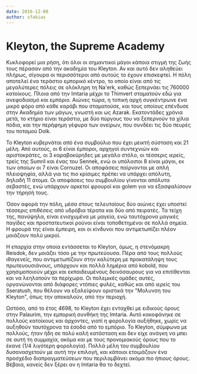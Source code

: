 ```yaml
---
date: 2016-12-08
author: sfakias
---
```

# Kleyton, the Supreme Academy

Κυκλοφορεί μια ρήση, ότι όλοι οι σημαντικοί μάγοι κάποια στιγμή της ζωής τους
πέρασαν από την ακαδημία του Kleyton. Αν και αυτό δεν αληθεύει πλήρως, σίγουρα
οι περισσότεροι από αυτούς το έχουν επισκεφτεί. Η πόλη αποτελεί ένα τεράστιο
εμπορικό κέντρο, το οποίο είναι από τις μεγαλύτερες πόλεις σε ολόκληρη τη
Na'erk, καθώς ξεπερνάει τις 760000 κατοίκους. Πλοια από την Imtaria μέχρι το
Thimvert σταματούν εδώ για ανεφοδιασμό και εμπόριο. Αιώνες τώρα, η τοπική αρχή
συγκέντρωνε ένα μικρό φόρο από κάθε καράβι που σταματούσε, και τους οποίους
επένδυσε στην Ακαδημία των μάγων, γνωστή και ως Αzarak. Εκατοντάδες χρόνια
μετά, το κτήριο είναι τεράστιο, με δύο πύργους του να ξεπερνούν τα χίλια
πόδια, και την περήφημη γέφυρα των ονείρων, που συνδέει τις δύο πευρές του
ποταμού Dolk.



Το Kleyton κυβερνάται από ένα συμβούλιο που έχει μεικτή σύσταση και 21 μέλη.
Από αυτούς, οι 6 είναι έμποροι, αρχηγοί συντεχνιών και αριστοκράτες, οι 3
καραβοκύρηδες με μεγάλο στόλο, οι τέσσερις ιερείς, τρείς της Sumril και ένας
του Sennek, ενώ οι υπόλοιποι 8 είναι μάγοι, εκ των οποίων οι 7 είναι Cornuzel.
Οι αποφάσεις παίρνονται με απλή πλειοψηφία, αλλά για τις πιο κρίσιμες πρέπει
να υπάρχει απόλυτη, δηλαδή 11 άτομα. Οι αποφάσεις του συμβουλίου γίνονται
απόλυτα σεβαστές, ενώ υπάρχουν αρκετοί φρουροί και golem για να εξασφαλίσουν
την τήρησή τους.  

Όσον αφορά την πόλη, μέσα στους τελευταίους δύο αιώνες έχει υποστεί τέσσερις
επιθέσεις από υδρόβια τέρατα και δύο από πειρατές. Τα τείχη της, πανύψηλα,
είναι ενισχυμένα με μαγεία, ενώ ταυτόχρονα μαγικές παγίδες και προστατευτικοί
ρούνοι είναι τοποθετημένοι σε πολλά σημεία. H φρουρά της είναι έμπειρη, και οι
κίνδυνοι που αντιμετωπίζει πλέον μοιάζουν πολύ μικροί.  

Η επαρχία στην οποία εντάσσεται το Kleyton, όμως, η στενόμακρη Reisdok, δεν
μοιάζει τόσο με την πρωτεύουσα. Πέρα από τους πολλούς ιθαγενείς, που
αντιμετωπίζουν στην καλύτερη με προκατάληψη τους πρωτευουσιάνους, υπάρχουν και
πολλά λημέρια από kobold, που χρησιμοποιούν μέχρι και εκπαιδευμένους
δεινόσαυρους για να επιτίθενται και να λεηλατούν τα περίχωρα. Οι πολεμικές
ομάδες αυτές, οργανώνονται από διάφορες ντόπιες φυλές, καθώς και από ιερείς
του Sseratush, που θέλουν να εξαλείψουν οριστικά την "Μολυνση του Kleyton",
όπως την αποκαλούν, από την περιοχή.  

Ωστόσο, από το έτος 4698, το Kleyton έχει ενταχθεί με ειδικούς όρους στην
Palaurim, την εμπορική συνθήκη της Imtaria. Αυτό κακοφάνηκε σε πολλούς
κατοίκους και άρχοντες, γιατί η φορολογία αυξήθηκε, χωρίς να αυξηθούν
ταυτόχρονα τα έσοδα από το εμπόριο. To Kleyton, σύμφωνα με πολλούς, ήταν ήδη
σε πολύ καλή κατάσταση και δεν είχε ανάγκη να μπει σε αυτή τη συμμαχία, ακόμα
και με τους προνομιακούς όρους που το έκανε (1/4 λιγότερη φορολογία). Πολλά
μέλη του συμβουλίου δυσανασχετούν με αυτή την επιλογή, και κάποιοι ετοιμάζουν
ένα προσχέδιο διαπραγματεύσεων που περιλαμβάνει ακόμα πιο ήπιους όρους.
Βέβαια, κανείς δεν ξέρει αν η Imtaria θα το δεχτεί.

